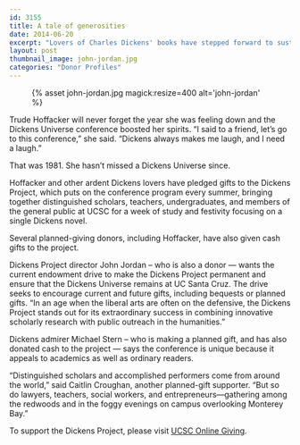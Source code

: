 ```yaml
---
id: 3155
title: A tale of generosities
date: 2014-06-20
excerpt: "Lovers of Charles Dickens' books have stepped forward to sustain the Dickens Project, and the famous annual Dickens Universe conference."
layout: post
thumbnail_image: john-jordan.jpg
categories: "Donor Profiles"
---
```

<figure class="inline-image right">
{% asset john-jordan.jpg magick:resize=400 alt='john-jordan' %}
<figcaption></figcaption></figure>

Trude Hoffacker will never forget the year she was feeling down and the Dickens Universe conference boosted her spirits. &#8220;I said to a friend, let&#8217;s go to this conference,&#8221; she said. &#8220;Dickens always makes me laugh, and I need a laugh.&#8221;

That was 1981. She hasn&#8217;t missed a Dickens Universe since.

Hoffacker and other ardent Dickens lovers have pledged gifts to the Dickens Project, which puts on the conference program every summer, bringing together distinguished scholars, teachers, undergraduates, and members of the general public at UCSC for a week of study and festivity focusing on a single Dickens novel.

Several planned-giving donors, including Hoffacker, have also given cash gifts to the project.

Dickens Project director John Jordan – who is also a donor &#8212; wants the current endowment drive to make the Dickens Project permanent and ensure that the Dickens Universe remains at UC Santa Cruz. The drive seeks to encourage current and future gifts, including bequests or planned gifts. “In an age when the liberal arts are often on the defensive, the Dickens Project stands out for its extraordinary success in combining innovative scholarly research with public outreach in the humanities.&#8221;

Dickens admirer Michael Stern – who is making a planned gift, and has also donated cash to the project &#8212; says the conference is unique because it appeals to academics as well as ordinary readers.

“Distinguished scholars and accomplished performers come from around the world,” said Caitlin Croughan, another planned-gift supporter. “But so do lawyers, teachers, social workers, and entrepreneurs—gathering among the redwoods and in the foggy evenings on campus overlooking Monterey Bay.&#8221;

To support the Dickens Project, please visit [UCSC Online Giving](https://secure.imodules.com/s/1069/index-2-column.aspx?sid=1069&gid=1&pgid=761&dids=89&).
